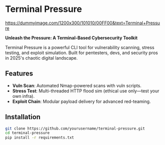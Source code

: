 # Terminal Pressure

https://dummyimage.com/1200x300/101010/00FF00&text=Terminal+Pressure

**Unleash the Pressure: A Terminal-Based Cybersecurity Toolkit**

Terminal Pressure is a powerful CLI tool for vulnerability scanning, stress testing, and exploit simulation. Built for pentesters, devs, and security pros in 2025's chaotic digital landscape.

## Features
- **Vuln Scan**: Automated Nmap-powered scans with vuln scripts.
- **Stress Test**: Multi-threaded HTTP flood sim (ethical use only—test your own infra).
- **Exploit Chain**: Modular payload delivery for advanced red-teaming.

## Installation
```bash
git clone https://github.com/yourusername/terminal-pressure.git
cd terminal-pressure
pip install -r requirements.txt
